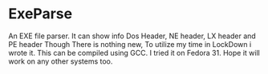 # ExeParse
An EXE file parser. It can show info Dos Header, NE header, LX header and PE header
Though There is nothing new, To utilize my time in LockDown i wrote it. This can be compiled using GCC. I tried it on Fedora 31. Hope it will work on any other systems too.
